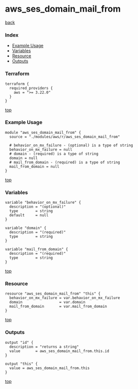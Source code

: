 # aws_ses_domain_mail_from
[back](../aws.md)
### Index
- [Example Usage](#example-usage)
- [Variables](#variables)
- [Resource](#resource)
- [Outputs](#outputs)
### Terraform
```hcl
terraform {
  required_providers {
    aws = ">= 3.22.0"
  }
}
```
[top](#index)
### Example Usage
```hcl
module "aws_ses_domain_mail_from" {
  source = "./modules/aws/r/aws_ses_domain_mail_from"

  # behavior_on_mx_failure - (optional) is a type of string
  behavior_on_mx_failure = null
  # domain - (required) is a type of string
  domain = null
  # mail_from_domain - (required) is a type of string
  mail_from_domain = null
}
```
[top](#index)
### Variables
```hcl
variable "behavior_on_mx_failure" {
  description = "(optional)"
  type        = string
  default     = null
}

variable "domain" {
  description = "(required)"
  type        = string
}

variable "mail_from_domain" {
  description = "(required)"
  type        = string
}
```
[top](#index)

### Resource
```hcl
resource "aws_ses_domain_mail_from" "this" {
  behavior_on_mx_failure = var.behavior_on_mx_failure
  domain                 = var.domain
  mail_from_domain       = var.mail_from_domain
}
```
[top](#index)
### Outputs
```hcl
output "id" {
  description = "returns a string"
  value       = aws_ses_domain_mail_from.this.id
}

output "this" {
  value = aws_ses_domain_mail_from.this
}
```
[top](#index)
